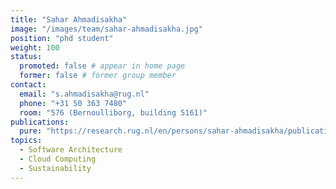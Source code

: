```yaml
---
title: "Sahar Ahmadisakha"
image: "/images/team/sahar-ahmadisakha.jpg"
position: "phd student"
weight: 100
status:
  promoted: false # appear in home page
  former: false # former group member
contact:
  email: "s.ahmadisakha@rug.nl"
  phone: "+31 50 363 7480"
  room: "576 (Bernoulliborg, building 5161)"
publications:
  pure: "https://research.rug.nl/en/persons/sahar-ahmadisakha/publications/"
topics:
  - Software Architecture 
  - Cloud Computing 
  - Sustainability 
---
```


